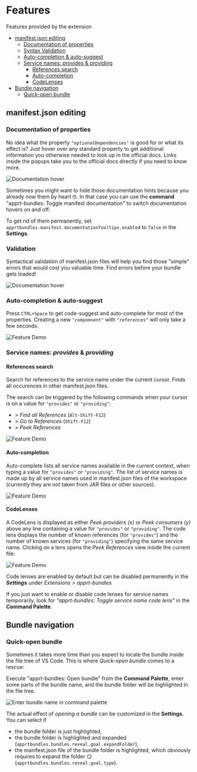 # Features

Features provided by the extension

* [manifest.json editing](#manifestjson-editing)
    * [Documentation of properties](#documentation-of-properties)
    * [Syntax Validation](#validation)
    * [Auto-completion & auto-suggest](#auto-completion--auto-suggest)
    * [Service names: provides & providing](#service-names-provides--providing)
        * [References search](#references-search)
        * [Auto-completion](#auto-completion)
        * [CodeLenses](#codelenses)
* [Bundle navigation](#bundle-navigation)
    * [Quick-open bundle](#quick-open-bundle)

## manifest.json editing

### Documentation of properties

No idea what the property `"optionalDependencies"` is good for or what its effect is?
Just hover over any standard property to get additional information you otherwise needed to look up in the official docs.
Links inside the popups take you to the official docs directly if you need to know more.

![Documentation hover](images/feature_manifest_doc.png)

Sometimes you might want to hide those documentation hints because you already now them by heart :nerd_face:.
In that case you can use the **command** "apprt-bundles: Toggle manifest documentation" to switch documentation hovers on and off.

To get rid of them permanently, set `apprtbundles.manifest.documentationTooltips.enabled` to `false` in the **Settings**.


### Validation

Syntactical validation of manifest.json files will help you find those "simple" errors that would cost you valuable time.
Find errors before your bundle gets loaded!

![Documentation hover](images/feature_manifest_validation.png)

### Auto-completion & auto-suggest

Press `CTRL+Space` to get code-suggest and auto-complete for most of the properties.
Creating a new `"compomnent"` with `"references"` will only take a few seconds.

![Feature Demo](images/demo.gif)

### Service names: _provides_ & _providing_

#### References search

Search for references to the service name under the current cursor.
Finds all occurences in other manifest.json files.

The search can be triggered by the following commands when your cursor is on a value for `"provides"` or `"providing"`:

* \> _Find all References_ (`Alt-Shift-F12`)
* \> _Go to References_ (`Shift-F12`)
* \> _Peek References_

![Feature Demo](images/feature_servicename_references.gif)

#### Auto-completion

Auto-complete lists all service names available in the current context, when typing a value for `"provides"` or `"providing"`.
The list of service names is made up by all service names used in manifest.json files of the workspace (currently they are not taken from JAR files or other sources).

![Feature Demo](images/feature_servicename_completion.gif)

#### CodeLenses

A CodeLens is displayed as either *Peek providers (x)* or *Peek consumers (y)* above any line containing a value for `"provides"` or `"providing"`.
The code lens displays the number of known references (for `"provides"`) and the number of known services (for `"providing"`) specifying the same service name.
Clicking on a lens opens the *Peek References* view inside the current file:

![Feature Demo](images/feature_servicename_codelens.gif)

Code lenses are enabled by default but can be disabled permanently in the ***Settings*** under _Extensions > apprt-bundles_

If you just want to enable or disable code lenses for service names temporarily, look for *"apprt-bundles: Toggle service name code lens"* in the **Command Palette**. 

## Bundle navigation

### Quick-open bundle
Sometimes it takes more time than you expect to locate the bundle inside the file tree of VS Code. This is where *Quick-open bundle* comes to a rescue:

Execute "apprt-bundles: Open bundle" from the **Command Palette**, enter some parts of the bundle name, and the bundle folder will be highlighted in the file tree.

![Enter bundle name in command palette](images/feature_bundle_open02.png)

The actual effect of *opening a bundle* can be customized in the **Settings**.
You can select if
* the bundle folder is just highlighted,
* the bundle folder is highlighted and expanded (`apprtbundles.bundles.reveal.goal.expandFolder`),
* the manifest.json file of the bundle folder is highlighted, which obviously requires to expand the folder :smirk: (`apprtbundles.bundles.reveal.goal.type`).
